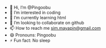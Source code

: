 - 👋 Hi, I’m @Pingoobu
- 👀 I’m interested in coding
- 🌱 I’m currently learning html
- 💞️ I’m looking to collaborate on github
- 📫 How to reach me sim.mayapin@gmail.com
- 😄 Pronouns: Pingoobu
- ⚡ Fun fact: No sleep

<!---
Pingoobu/Pingoobu is a ✨ special ✨ repository because its `README.md` (this file) appears on your GitHub profile.
You can click the Preview link to take a look at your changes.
--->
